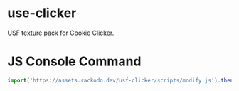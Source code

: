 # use-clicker
USF texture pack for Cookie Clicker.

# JS Console Command
```js
import('https://assets.rackodo.dev/usf-clicker/scripts/modify.js').then((module) => module.Modify(Game))
```